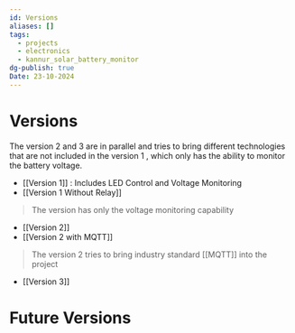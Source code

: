 ```yaml
---
id: Versions
aliases: []
tags:
  - projects
  - electronics
  - kannur_solar_battery_monitor
dg-publish: true
Date: 23-10-2024
---
```

# Versions
The version 2 and 3 are in parallel and tries to bring different technologies that are not included in the version 1 , which only has the ability to monitor the battery voltage.

- [[Version 1]] : Includes LED Control and Voltage Monitoring
- [[Version 1 Without Relay]]
>The version has only the voltage monitoring capability 

- [[Version 2]]
- [[Version 2 with MQTT]]
> The version 2 tries to bring industry standard [[MQTT]] into the project

- [[Version 3]]

# Future Versions 

